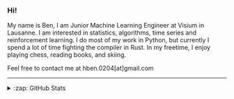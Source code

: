### Hi!

My name is Ben, I am Junior Machine Learning Engineer at Visium in Lausanne. I am interested in statistics, algorithms, time series and reinforcement learning. I do most of my work in Python, but currently I spend a lot of time fighting the compiler in Rust. In my freetime, I enjoy playing chess, reading books, and skiing.

Feel free to contact me at hben.0204[at]gmail.com

---
  
<details>
  <summary>:zap: GitHub Stats</summary>
 
![hbenedek GitHub stats](https://github-readme-stats.vercel.app/api?username=hbenedek&show_icons=true&theme=dark)
![Top Langs](https://github-readme-stats.vercel.app/api/top-langs/?username=hbenedek&layout=compact&theme=dark&hide=jupyter%20notebook,matlab,r,tex)
</details>

